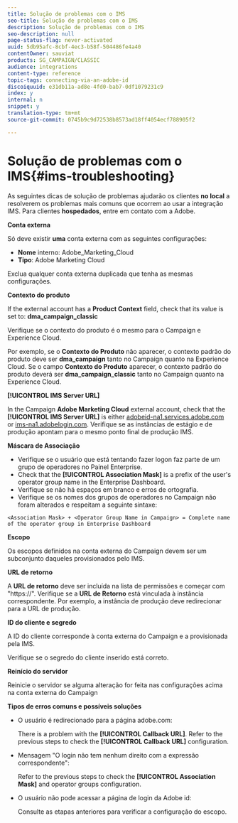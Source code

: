 ```yaml
---
title: Solução de problemas com o IMS
seo-title: Solução de problemas com o IMS
description: Solução de problemas com o IMS
seo-description: null
page-status-flag: never-activated
uuid: 5db95afc-8cbf-4ec3-b58f-504486fe4a40
contentOwner: sauviat
products: SG_CAMPAIGN/CLASSIC
audience: integrations
content-type: reference
topic-tags: connecting-via-an-adobe-id
discoiquuid: e31db11a-ad8e-4fd0-bab7-0df1079231c9
index: y
internal: n
snippet: y
translation-type: tm+mt
source-git-commit: 0745b9c9d72538b8573ad18ff4054ecf788905f2

---
```



# Solução de problemas com o IMS{#ims-troubleshooting}

As seguintes dicas de solução de problemas ajudarão os clientes **no local** a resolverem os problemas mais comuns que ocorrem ao usar a integração IMS. Para clientes **hospedados**, entre em contato com a Adobe.

**Conta externa**

Só deve existir **uma** conta externa com as seguintes configurações:

* **Nome** interno: Adobe_Marketing_Cloud
* **Tipo**: Adobe Marketing Cloud

Exclua qualquer conta externa duplicada que tenha as mesmas configurações.

**Contexto do produto**

If the external account has a **Product Context** field, check that its value is set to: **dma_campaign_classic**

Verifique se o contexto do produto é o mesmo para o Campaign e Experience Cloud.

Por exemplo, se o **Contexto do Produto** não aparecer, o contexto padrão do produto deve ser **dma_campaign** tanto no Campaign quanto na Experience Cloud. Se o campo **Contexto do Produto** aparecer, o contexto padrão do produto deverá ser **dma_campaign_classic** tanto no Campaign quanto na Experience Cloud.

**[!UICONTROL IMS Server URL]**

In the Campaign **Adobe Marketing Cloud** external account, check that the **[!UICONTROL IMS Server URL]** is either [adobeid-na1.services.adobe.com](https://adobeid-na1.services.adobe.com/) or [ims-na1.adobelogin.com](http://ims-na1.adobelogin.com/). Verifique se as instâncias de estágio e de produção apontam para o mesmo ponto final de produção IMS.

**Máscara de Associação**

* Verifique se o usuário que está tentando fazer logon faz parte de um grupo de operadores no Painel Enterprise.
* Check that the **[!UICONTROL Association Mask]** is a prefix of the user&#39;s operator group name in the Enterprise Dashboard.
* Verifique se não há espaços em branco e erros de ortografia.
* Verifique se os nomes dos grupos de operadores no Campaign não foram alterados e respeitam a seguinte sintaxe:

```
<Association Mask> + <Operator Group Name in Campaign> = Complete name of the operator group in Enterprise Dashboard
```

**Escopo**

Os escopos definidos na conta externa do Campaign devem ser um subconjunto daqueles provisionados pelo IMS.

**URL de retorno**

A **URL de retorno** deve ser incluída na lista de permissões e começar com &quot;https://&quot;. Verifique se a **URL de Retorno** está vinculada à instância correspondente. Por exemplo, a instância de produção deve redirecionar para a URL de produção.

**ID do cliente e segredo**

A ID do cliente corresponde à conta externa do Campaign e a provisionada pela IMS.

Verifique se o segredo do cliente inserido está correto.

**Reinício do servidor**

Reinicie o servidor se alguma alteração for feita nas configurações acima na conta externa do Campaign

**Tipos de erros comuns e possíveis soluções**

* O usuário é redirecionado para a página adobe.com:

   There is a problem with the **[!UICONTROL Callback URL]**. Refer to the previous steps to check the **[!UICONTROL Callback URL]** configuration.

* Mensagem &quot;O login não tem nenhum direito com a expressão correspondente&quot;:

   Refer to the previous steps to check the **[!UICONTROL Association Mask]** and operator groups configuration.

* O usuário não pode acessar a página de login da Adobe id:

   Consulte as etapas anteriores para verificar a configuração do escopo.

